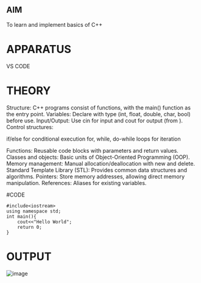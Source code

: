 ## AIM
To learn and implement basics of C++

# APPARATUS
VS CODE

# THEORY
Structure: C++ programs consist of functions, with the main() function as the entry point.
Variables: Declare with type (int, float, double, char, bool) before use.
Input/Output: Use cin for input and cout for output (from <iostream>).
Control structures:

if/else for conditional execution
for, while, do-while loops for iteration


Functions: Reusable code blocks with parameters and return values.
Classes and objects: Basic units of Object-Oriented Programming (OOP).
Memory management: Manual allocation/deallocation with new and delete.
Standard Template Library (STL): Provides common data structures and algorithms.
Pointers: Store memory addresses, allowing direct memory manipulation.
References: Aliases for existing variables.

#CODE 
```
#include<iostream>
using namespace std;
int main(){
    cout<<"Hello World";
    return 0;
}
```
# OUTPUT 
![image](https://github.com/user-attachments/assets/7a1f50fa-df11-412f-aacf-8707959ad05e)

